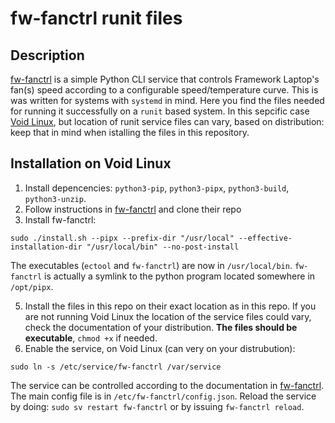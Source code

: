 # fw-fanctrl runit files

## Description

[fw-fanctrl](https://github.com/TamtamHero/fw-fanctrl) is a simple Python CLI service that controls Framework Laptop's fan(s) speed according to a configurable speed/temperature curve. This is was written for systems with `systemd` in mind. Here you find the files needed for running it successfully on a `runit` based system. In this sepcific case [Void Linux](https://voidlinux.org/), but location of runit service files can vary, based on distribution: keep that in mind when istalling the files in this repository.

## Installation on Void Linux
1. Install depencencies: `python3-pip`, `python3-pipx`, `python3-build`, `python3-unzip`.
2. Follow instructions in [fw-fanctrl](https://github.com/TamtamHero/fw-fanctrl) and clone their repo
3. Install fw-fanctrl:
```
sudo ./install.sh --pipx --prefix-dir "/usr/local" --effective-installation-dir "/usr/local/bin" --no-post-install
```
   The executables (`ectool` and `fw-fanctrl`) are now in `/usr/local/bin`. `fw-fanctrl` is actually a symlink to the python program located somewhere in `/opt/pipx`.
   
5. Install the files in this repo on their exact location as in this repo. If you are not running Void Linux the location of the service files could vary, check the documentation of your distribution. **The files should be executable**, `chmod +x` if needed.
6. Enable the service, on Void Linux (can very on your distrubution):
```
sudo ln -s /etc/service/fw-fanctrl /var/service
```
The service can be controlled according to the documentation in [fw-fanctrl](https://github.com/TamtamHero/fw-fanctrl).
The main config file is in `/etc/fw-fanctrl/config.json`.
Reload the service by doing: `sudo sv restart fw-fanctrl` or by issuing `fw-fanctrl reload`.
